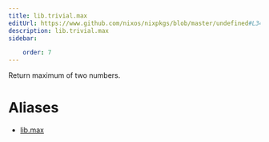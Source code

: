 ```yaml
---
title: lib.trivial.max
editUrl: https://www.github.com/nixos/nixpkgs/blob/master/undefined#L341C9
description: lib.trivial.max
sidebar:

    order: 7
---
```


Return maximum of two numbers.


# Aliases

- [lib.max](/nix-doc-comments/reference/lib/lib-max)


